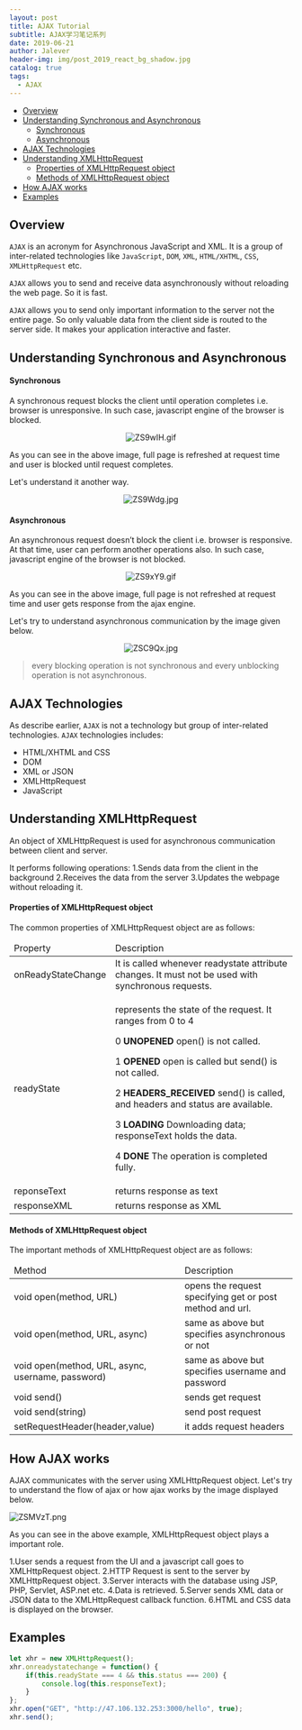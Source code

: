 ```yaml
---
layout: post
title: AJAX Tutorial
subtitle: AJAX学习笔记系列
date: 2019-06-21
author: Jalever
header-img: img/post_2019_react_bg_shadow.jpg
catalog: true
tags:
  - AJAX
---
```


- [Overview](#overview)
- [Understanding Synchronous and Asynchronous](#understanding-synchronous-and-asynchronous)
    - [Synchronous](#synchronous)
    - [Asynchronous](#asynchronous)
- [AJAX Technologies](#ajax-technologies)
- [Understanding XMLHttpRequest](#understanding-xmlhttprequest)
    - [Properties of XMLHttpRequest object](#properties-of-xmlhttprequest-object)
    - [Methods of XMLHttpRequest object](#methods-of-xmlhttpRequest-object)
- [How AJAX works](#how-ajax-works)
- [Examples](#examples)


## Overview
`AJAX` is an acronym for Asynchronous JavaScript and XML. It is a group of inter-related technologies like `JavaScript`, `DOM`, `XML`, `HTML/XHTML`, `CSS`, `XMLHttpRequest` etc.

`AJAX` allows you to send and receive data asynchronously without reloading the web page. So it is fast.

`AJAX` allows you to send only important information to the server not the entire page. So only valuable data from the client side is routed to the server side. It makes your application interactive and faster.

## Understanding Synchronous and Asynchronous

#### Synchronous
A synchronous request blocks the client until operation completes i.e. browser is unresponsive. In such case, javascript engine of the browser is blocked.

<p align="center"><img src="https://s2.ax1x.com/2019/06/21/ZS9wIH.gif" alt="ZS9wIH.gif" border="0" /></p>

As you can see in the above image, full page is refreshed at request time and user is blocked until request completes.

Let's understand it another way.

<p align="center"><img src="https://s2.ax1x.com/2019/06/21/ZS9Wdg.jpg" alt="ZS9Wdg.jpg" border="0" /></p>


#### Asynchronous
An asynchronous request doesn’t block the client i.e. browser is responsive. At that time, user can perform another operations also. In such case, javascript engine of the browser is not blocked.

<p align="center"><img src="https://s2.ax1x.com/2019/06/21/ZS9xY9.gif" alt="ZS9xY9.gif" border="0" /></p>

As you can see in the above image, full page is not refreshed at request time and user gets response from the ajax engine.

Let's try to understand asynchronous communication by the image given below.

<p align="center"><img src="https://s2.ax1x.com/2019/06/21/ZSC9Qx.jpg" alt="ZSC9Qx.jpg" border="0" /></p>

> every blocking operation is not synchronous and every unblocking operation is not asynchronous.

## AJAX Technologies
As describe earlier, `AJAX` is not a technology but group of inter-related technologies. `AJAX` technologies includes:
- HTML/XHTML and CSS
- DOM
- XML or JSON
- XMLHttpRequest
- JavaScript

## Understanding XMLHttpRequest
An object of XMLHttpRequest is used for asynchronous communication between client and server.

It performs following operations:
1.Sends data from the client in the background
2.Receives the data from the server
3.Updates the webpage without reloading it.

#### Properties of XMLHttpRequest object
The common properties of XMLHttpRequest object are as follows:

<table>
    <thead>
        <tr>
            <td>Property</td>
            <td>Description</td>
        </tr>
    </thead>
    <tbody>
        <tr>
            <td>onReadyStateChange</td>
            <td>It is called whenever readystate attribute changes. It must not be used with synchronous requests.</td>
        </tr>
        <tr>
            <td>readyState</td>
            <td>
                <p>represents the state of the request. It ranges from 0 to 4</p>
                <p>0&nbsp;<strong>UNOPENED</strong>&nbsp;open() is not called.</p>
                <p>1&nbsp;<strong>OPENED</strong>&nbsp;open is called but send() is not called.</p>
                <p>2&nbsp;<strong>HEADERS_RECEIVED</strong>&nbsp;send() is called, and headers and status are available.</p>
                <p>3&nbsp;<strong>LOADING</strong>&nbsp;Downloading data; responseText holds the data.</p>
                <p>4&nbsp;<strong>DONE</strong>&nbsp;The operation is completed fully.</p>
            </td>
        </tr>
        <tr>
            <td>reponseText</td>
            <td>returns response as text</td>
        </tr>
        <tr>
            <td>responseXML</td>
            <td>returns response as XML</td>
        </tr>
    </tbody>
</table>

#### Methods of XMLHttpRequest object
The important methods of XMLHttpRequest object are as follows:
<table>
    <thead>
        <tr>
            <td>Method</td>
            <td>Description</td>
        </tr>
    </thead>
    <tbody>
        <tr>
            <td>void open(method, URL)</td>
            <td>opens the request specifying get or post method and url.</td>
        </tr>
        <tr>
            <td>void open(method, URL, async)</td>
            <td>same as above but specifies asynchronous or not</td>
        </tr>
        <tr>
            <td>void open(method, URL, async, username, password)</td>
            <td>same as above but specifies username and password</td>
        </tr>
        <tr>
            <td>void send()</td>
            <td>sends get request</td>
        </tr>
        <tr>
            <td>void send(string)</td>
            <td>send post request</td>
        </tr>
        <tr>
            <td>setRequestHeader(header,value)</td>
            <td>it adds request headers</td>
        </tr>
    </tbody>
</table>

## How AJAX works
AJAX communicates with the server using XMLHttpRequest object. Let's try to understand the flow of ajax or how ajax works by the image displayed below.

![ZSMVzT.png](https://s2.ax1x.com/2019/06/21/ZSMVzT.png)

As you can see in the above example, XMLHttpRequest object plays a important role.

1.User sends a request from the UI and a javascript call goes to XMLHttpRequest object.
2.HTTP Request is sent to the server by XMLHttpRequest object.
3.Server interacts with the database using JSP, PHP, Servlet, ASP.net etc.
4.Data is retrieved.
5.Server sends XML data or JSON data to the XMLHttpRequest callback function.
6.HTML and CSS data is displayed on the browser.

## Examples
```js
let xhr = new XMLHttpRequest();
xhr.onreadystatechange = function() {
    if(this.readyState === 4 && this.status === 200) {
        console.log(this.responseText);
    }
};
xhr.open("GET", "http://47.106.132.253:3000/hello", true);
xhr.send();
```
